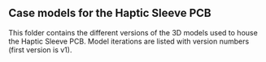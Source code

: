## Case models for the Haptic Sleeve PCB
This folder contains the different versions of the 3D models used to house the Haptic Sleeve PCB.
Model iterations are listed with version numbers (first version is v1).

